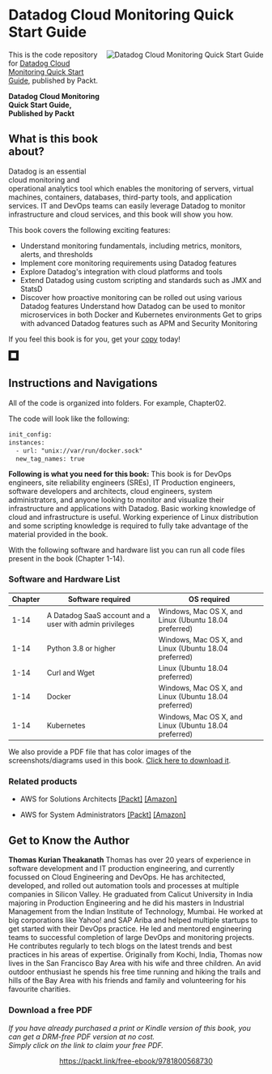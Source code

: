 


# Datadog Cloud Monitoring Quick Start Guide

<a href="https://www.packtpub.com/product/datadog-cloud-monitoring-quick-start-guide/9781800568730?utm_source=github&utm_medium=repository&utm_campaign=9781800568730"><img src="https://static.packt-cdn.com/products/9781800568730/cover/smaller" alt="Datadog Cloud Monitoring Quick Start Guide" height="256px" align="right"></a>

This is the code repository for [Datadog Cloud Monitoring Quick Start Guide](https://www.packtpub.com/product/datadog-cloud-monitoring-quick-start-guide/9781800568730?utm_source=github&utm_medium=repository&utm_campaign=9781800568730), published by Packt.

**Datadog Cloud Monitoring Quick Start Guide, Published by Packt**

## What is this book about?
Datadog is an essential cloud monitoring and operational analytics tool which enables the monitoring of servers, virtual machines, containers, databases, third-party tools, and application services. IT and DevOps teams can easily leverage Datadog to monitor infrastructure and cloud services, and this book will show you how. 

This book covers the following exciting features:
* Understand monitoring fundamentals, including metrics, monitors, alerts, and thresholds
* Implement core monitoring requirements using Datadog features
* Explore Datadog's integration with cloud platforms and tools
* Extend Datadog using custom scripting and standards such as JMX and StatsD
* Discover how proactive monitoring can be rolled out using various Datadog features
Understand how Datadog can be used to monitor microservices in both Docker and Kubernetes environments
Get to grips with advanced Datadog features such as APM and Security Monitoring

If you feel this book is for you, get your [copy](https://www.amazon.com/dp/1800568738) today!

<a href="https://www.packtpub.com/?utm_source=github&utm_medium=banner&utm_campaign=GitHubBanner"><img src="https://raw.githubusercontent.com/PacktPublishing/GitHub/master/GitHub.png" 
alt="https://www.packtpub.com/" border="5" /></a>

## Instructions and Navigations
All of the code is organized into folders. For example, Chapter02.

The code will look like the following:
```
init_config:
instances:
  - url: "unix://var/run/docker.sock"
  new_tag_names: true
```

**Following is what you need for this book:**
This book is for DevOps engineers, site reliability engineers (SREs), IT Production engineers, software developers and architects, cloud engineers, system administrators, and anyone looking to monitor and visualize their infrastructure and applications with Datadog. Basic working knowledge of cloud and infrastructure is useful. Working experience of Linux distribution and some scripting knowledge is required to fully take advantage of the material provided in the book.

With the following software and hardware list you can run all code files present in the book (Chapter 1-14).
### Software and Hardware List
| Chapter | Software required | OS required |
| -------- | ------------------------------------ | ----------------------------------- |
| 1-14 | A Datadog SaaS account and a user with admin privileges | Windows, Mac OS X, and Linux (Ubuntu 18.04 preferred) |
| 1-14 | Python 3.8 or higher | Windows, Mac OS X, and Linux (Ubuntu 18.04 preferred) |
| 1-14 | Curl and Wget |  Linux (Ubuntu 18.04 preferred) |
| 1-14 | Docker | Windows, Mac OS X, and Linux (Ubuntu 18.04 preferred) |
| 1-14 | Kubernetes | Windows, Mac OS X, and Linux (Ubuntu 18.04 preferred) |

We also provide a PDF file that has color images of the screenshots/diagrams used in this book. [Click here to download it](https://www.packtpub.com/sites/default/files/downloads/9781800568730_ColorImages.pdf).

### Related products
* AWS for Solutions Architects [[Packt]](https://www.packtpub.com/product/aws-for-solutions-architects/9781789539233?utm_source=github&utm_medium=repository&utm_campaign=9781789539233) [[Amazon]](https://www.amazon.com/dp/1789539234)

* AWS for System Administrators [[Packt]](https://www.packtpub.com/product/aws-for-system-administrators/9781800201538?utm_source=github&utm_medium=repository&utm_campaign=9781800201538) [[Amazon]](https://www.amazon.com/dp/1800201532)

## Get to Know the Author
**Thomas Kurian Theakanath**
Thomas has over 20 years of experience in software development and IT production engineering, and currently focussed on Cloud Engineering and DevOps. He has architected, developed, and rolled out automation tools and processes at multiple companies in Silicon Valley.
He graduated from Calicut University in India majoring in Production Engineering and he did his masters in Industrial Management from the Indian Institute of Technology, Mumbai. He worked at big corporations like Yahoo! and SAP Ariba and helped multiple startups to get started with their DevOps practice. He led and mentored engineering teams to successful completion of large DevOps and monitoring projects. He contributes regularly to tech blogs on the latest trends and best practices in his areas of expertise.
Originally from Kochi, India, Thomas now lives in the San Francisco Bay Area with his wife and three children. An avid outdoor enthusiast he spends his free time running and hiking the trails and hills of the Bay Area with his friends and family and volunteering for his favourite charities.
### Download a free PDF

 <i>If you have already purchased a print or Kindle version of this book, you can get a DRM-free PDF version at no cost.<br>Simply click on the link to claim your free PDF.</i>
<p align="center"> <a href="https://packt.link/free-ebook/9781800568730">https://packt.link/free-ebook/9781800568730 </a> </p>